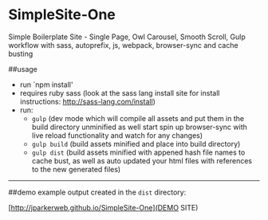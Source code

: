 SimpleSite-One
==============

Simple Boilerplate Site -  Single Page, Owl Carousel, Smooth Scroll, Gulp workflow with sass, autoprefix, js, webpack, browser-sync and cache busting

##usage
* run `npm install'
* requires ruby sass (look at the sass lang install site for install instructions: http://sass-lang.com/install)
* run:
  * `gulp` (dev mode which will compile all assets and put them in the build directory unminified as well start spin up browser-sync with live reload functionality and watch for any changes)
  * `gulp build` (build assets minified and place into build directory)
  * `gulp dist` (build assets minified with appened hash file names to cache bust, as well as auto updated your html files with references to the new generated files)

----

##demo
example output created in the `dist` directory:

[http://jparkerweb.github.io/SimpleSite-One](DEMO SITE)
